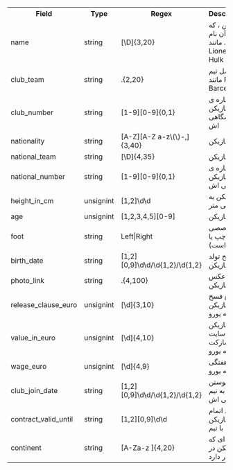  <table>
  <tr>
    <th>Field</th>
    <th>Type</th>
    <th>Regex</th>
    <th>Descereption</th>
  </tr>
 
  <tr>
    <td>name</td>
    <td>string</td>
    <td>[\D]{3,20}</td>
    <td>
    نام بازیکن ، که او را با آن نام میشناسند. مانند Lionel Messi , Hulk
    </td>
  </tr>
 
  <tr>
    <td>club_team</td>
    <td>string</td>
    <td>.{2,20}</td>
    <td>
    نام کامل تیم مانند FC Barcelona
    </td>
  </tr>

  <tr>
    <td>club_number</td>
    <td>string</td>
    <td>[1-9][0-9]{0,1}</td>
    <td>
    شماره ی پیراهن بازیکن در تیم باشگاهی اش
    </td>
  </tr>

  <tr>
    <td>nationality</td>
    <td>string</td>
    <td>[A-Z][A-Z a-z\(\)-,]{3,40}</td>
    <td>
    ملیت بازیکن
    </td>
  </tr>

  <tr>
    <td>national_team</td>
    <td>string</td>
    <td>[\D]{4,35}</td>
    <td>
    تیم ملی بازیکن
    </td>
  </tr>


  <tr>
    <td>national_number</td>
    <td>string</td>
    <td>[1-9][0-9]{0,1}</td>
    <td>
    شماره ی پیراهن بازیکن در تیم ملی اش
    </td>
  </tr>


  <tr>
    <td>height_in_cm</td>
    <td>unsignint</td>
    <td>[1,2]\d\d</td>
    <td>
    قد بازیکن به سانتی متر
    </td>
  </tr>

  <tr>
    <td>age</td>
    <td>unsignint</td>
    <td>[1,2,3,4,5][0-9]</td>
    <td>
    سن بازیکن
    </td>
  </tr>
 
  <tr>
    <td>foot</td>
    <td>string</td>
    <td>Left|Right</td>
    <td>
    پای تخصصی بازیکن (چپ یا راست)
    </td>
  </tr>
  
  <tr>
    <td>birth_date</td>
    <td>string</td>
    <td>[1,2][0,9]\d\d/\d{1,2}/\d{1,2}</td>
    <td>
    تاریخ تولد بازیکن
    </td>
  </tr>

  <tr>
    <td>photo_link</td>
    <td>string</td>
    <td>.{4,100}</td>
    <td>
    لینک عکس بازیکن
    </td>
  </tr>
  
  <tr>
    <td>release_clause_euro</td>
    <td>unsignint</td>
    <td>[\d]{3,10}</td>
    <td>
    مبلغ فسخ قرارداد بازیکن به یورو
    </td>
  </tr>

  <tr>
    <td>value_in_euro</td>
    <td>unsignint</td>
    <td>[\d]{4,10}</td>
    <td>
    ارزش بازیکن در سایت ترانسفرمارکت به یورو
    </td>
  </tr>

  <tr>
    <td>wage_euro</td>
    <td>unsignint</td>
    <td>[\d]{4,9}</td>
    <td>
    حقوق هفتگی بازیکن به یورو
    </td>
  </tr>

  <tr>
    <td>club_join_date</td>
    <td>string</td>
    <td>[1,2][0,9]\d\d/\d{1,2}/\d{1,2}</td>
    <td>
    تاریخ پیوستن بازیکن به تیم باشگاهی اش
    </td>
  </tr>

  <tr>
    <td>contract_valid_until</td>
    <td>string</td>
    <td>[1,2][0,9]\d\d</td>
    <td>
    سال اتمام قرارداد بازیکن با تیم
    </td>
  </tr>


  <tr>
    <td>continent</td>
    <td>string</td>
    <td>[A-Za-z ]{4,20}</td>
    <td>
    نام قاره ای که کشور بازیکن در آن قرار دارد
    </td>
  </tr>


</table> 

